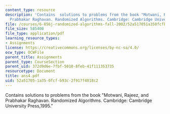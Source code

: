 ```yaml
---
content_type: resource
description: 'Contains  solutions to problems from the book "Motwani, Rajeez, and
  Prabhakar Raghavan. Randomized Algorithms. Cambridge: Cambridge University Press,1995."'
file: /courses/6-856j-randomized-algorithms-fall-2002/52a517051a350fcfb93c2f917f4018c2_ans4.pdf
file_size: 585400
file_type: application/pdf
learning_resource_types:
- Assignments
license: https://creativecommons.org/licenses/by-nc-sa/4.0/
ocw_type: OCWFile
parent_title: Assignments
parent_type: CourseSection
parent_uid: 372d9d6e-7fbf-5010-8feb-41f111353735
resourcetype: Document
title: ans4.pdf
uid: 52a51705-1a35-0fcf-b93c-2f917f4018c2
---
```

Contains  solutions to problems from the book "Motwani, Rajeez, and Prabhakar Raghavan. Randomized Algorithms. Cambridge: Cambridge University Press,1995."
